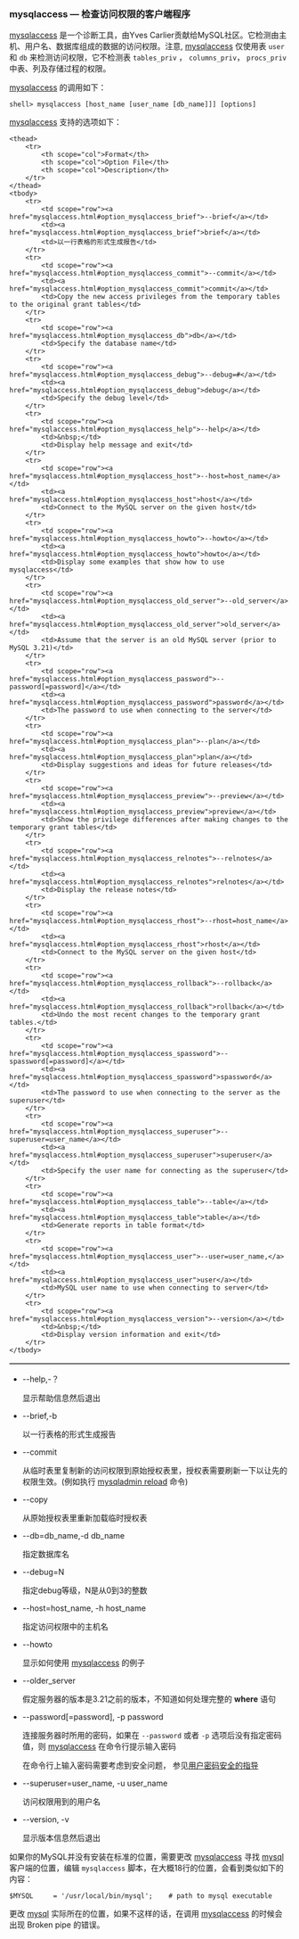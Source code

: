 ### mysqlaccess — 检查访问权限的客户端程序

[mysqlaccess](#) 是一个诊断工具，由Yves Carlier贡献给MySQL社区。它检测由主机、用户名、数据库组成的数据的访问权限。注意, [mysqlaccess](#) 仅使用表 `user` 和 `db` 来检测访问权限，它不检测表 `tables_priv` ， `columns_priv`， `procs_priv` 中表、列及存储过程的权限。

[mysqlaccess](#) 的调用如下：

```shell
shell> mysqlaccess [host_name [user_name [db_name]]] [options]
```

[mysqlaccess](#) 支持的选项如下：

<table summary="mysqlaccess Options" border="1">
	
	<thead>
		<tr>
			<th scope="col">Format</th>
			<th scope="col">Option File</th>
			<th scope="col">Description</th>
		</tr>
	</thead>
	<tbody>
		<tr>
			<td scope="row"><a href="mysqlaccess.html#option_mysqlaccess_brief">--brief</a></td>
			<td><a href="mysqlaccess.html#option_mysqlaccess_brief">brief</a></td>
			<td>以一行表格的形式生成报告</td>
		</tr>
		<tr>
			<td scope="row"><a href="mysqlaccess.html#option_mysqlaccess_commit">--commit</a></td>
			<td><a href="mysqlaccess.html#option_mysqlaccess_commit">commit</a></td>
			<td>Copy the new access privileges from the temporary tables to the original grant tables</td>
		</tr>
		<tr>
			<td scope="row"><a href="mysqlaccess.html#option_mysqlaccess_db">db</a></td>
			<td>Specify the database name</td>
		</tr>
		<tr>
			<td scope="row"><a href="mysqlaccess.html#option_mysqlaccess_debug">--debug=#</a></td>
			<td><a href="mysqlaccess.html#option_mysqlaccess_debug">debug</a></td>
			<td>Specify the debug level</td>
		</tr>
		<tr>
			<td scope="row"><a href="mysqlaccess.html#option_mysqlaccess_help">--help</a></td>
			<td>&nbsp;</td>
			<td>Display help message and exit</td>
		</tr>
		<tr>
			<td scope="row"><a href="mysqlaccess.html#option_mysqlaccess_host">--host=host_name</a></td>
			<td><a href="mysqlaccess.html#option_mysqlaccess_host">host</a></td>
			<td>Connect to the MySQL server on the given host</td>
		</tr>
		<tr>
			<td scope="row"><a href="mysqlaccess.html#option_mysqlaccess_howto">--howto</a></td>
			<td><a href="mysqlaccess.html#option_mysqlaccess_howto">howto</a></td>
			<td>Display some examples that show how to use mysqlaccess</td>
		</tr>
		<tr>
			<td scope="row"><a href="mysqlaccess.html#option_mysqlaccess_old_server">--old_server</a></td>
			<td><a href="mysqlaccess.html#option_mysqlaccess_old_server">old_server</a></td>
			<td>Assume that the server is an old MySQL server (prior to MySQL 3.21)</td>
		</tr>
		<tr>
			<td scope="row"><a href="mysqlaccess.html#option_mysqlaccess_password">--password[=password]</a></td>
			<td><a  href="mysqlaccess.html#option_mysqlaccess_password">password</a></td>
			<td>The password to use when connecting to the server</td>
		</tr>
		<tr>
			<td scope="row"><a href="mysqlaccess.html#option_mysqlaccess_plan">--plan</a></td>
			<td><a href="mysqlaccess.html#option_mysqlaccess_plan">plan</a></td>
			<td>Display suggestions and ideas for future releases</td>
		</tr>
		<tr>
			<td scope="row"><a href="mysqlaccess.html#option_mysqlaccess_preview">--preview</a></td>
			<td><a href="mysqlaccess.html#option_mysqlaccess_preview">preview</a></td>
			<td>Show the privilege differences after making changes to the temporary grant tables</td>
		</tr>
		<tr>
			<td scope="row"><a href="mysqlaccess.html#option_mysqlaccess_relnotes">--relnotes</a></td>
			<td><a href="mysqlaccess.html#option_mysqlaccess_relnotes">relnotes</a></td>
			<td>Display the release notes</td>
		</tr>
		<tr>
			<td scope="row"><a href="mysqlaccess.html#option_mysqlaccess_rhost">--rhost=host_name</a></td>
			<td><a href="mysqlaccess.html#option_mysqlaccess_rhost">rhost</a></td>
			<td>Connect to the MySQL server on the given host</td>
		</tr>
		<tr>
			<td scope="row"><a href="mysqlaccess.html#option_mysqlaccess_rollback">--rollback</a></td>
			<td><a href="mysqlaccess.html#option_mysqlaccess_rollback">rollback</a></td>
			<td>Undo the most recent changes to the temporary grant tables.</td>
		</tr>
		<tr>
			<td scope="row"><a href="mysqlaccess.html#option_mysqlaccess_spassword">--spassword[=password]</a></td>
			<td><a href="mysqlaccess.html#option_mysqlaccess_spassword">spassword</a></td>
			<td>The password to use when connecting to the server as the superuser</td>
		</tr>
		<tr>
			<td scope="row"><a href="mysqlaccess.html#option_mysqlaccess_superuser">--superuser=user_name</a></td>
			<td><a href="mysqlaccess.html#option_mysqlaccess_superuser">superuser</a></td>
			<td>Specify the user name for connecting as the superuser</td>
		</tr>
		<tr>
			<td scope="row"><a href="mysqlaccess.html#option_mysqlaccess_table">--table</a></td>
			<td><a href="mysqlaccess.html#option_mysqlaccess_table">table</a></td>
			<td>Generate reports in table format</td>
		</tr>
		<tr>
			<td scope="row"><a href="mysqlaccess.html#option_mysqlaccess_user">--user=user_name,</a></td>
			<td><a href="mysqlaccess.html#option_mysqlaccess_user">user</a></td>
			<td>MySQL user name to use when connecting to server</td>
		</tr>
		<tr>
			<td scope="row"><a href="mysqlaccess.html#option_mysqlaccess_version">--version</a></td>
			<td>&nbsp;</td>
			<td>Display version information and exit</td>
		</tr>
	</tbody>
</table>


* --help,-？

	显示帮助信息然后退出

* --brief,-b

	以一行表格的形式生成报告

* --commit

	从临时表里复制新的访问权限到原始授权表里，授权表需要刷新一下以让先的权限生效。(例如执行 [mysqladmin reload][4.5.2] 命令)

* --copy

	从原始授权表里重新加载临时授权表

* --db=db\_name,-d db\_name

	指定数据库名

* --debug=N

	指定debug等级，N是从0到3的整数

* --host=host\_name, -h host\_name

	指定访问权限中的主机名

* --howto

	显示如何使用 [mysqlaccess](#) 的例子

* --older_server

	假定服务器的版本是3.21之前的版本，不知道如何处理完整的 **where** 语句

* --password[=password], -p password

	连接服务器时所用的密码，如果在 `--password` 或者 `-p` 选项后没有指定密码值，则 [mysqlaccess](#) 在命令行提示输入密码

	在命令行上输入密码需要考虑到安全问题， 参见[用户密码安全的指导][6.1.2]
* --superuser=user_name, -u user_name

	访问权限用到的用户名

* --version, -v

	显示版本信息然后退出

如果你的MySQL并没有安装在标准的位置，需要更改 [mysqlaccess](#) 寻找 [mysql][4.5.1] 客户端的位置，编辑 `mysqlaccess` 脚本，在大概18行的位置，会看到类似如下的内容：

```
$MYSQL     = '/usr/local/bin/mysql';    # path to mysql executable
```
更改 [mysql][4.5.1] 实际所在的位置，如果不这样的话，在调用 [mysqlaccess](#) 的时候会出现 Broken pipe 的错误。



[4.5.1]:../Chapter_5/
[4.5.2]:../Chapter_5/
[6.1.2]:../Chapter_6/
